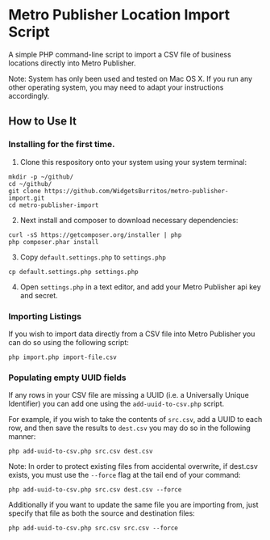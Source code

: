 # Metro Publisher Location Import Script

A simple PHP command-line script to import a CSV file of business locations directly into Metro Publisher.

Note: System has only been used and tested on Mac OS X. If you run any other operating system,
you may need to adapt your instructions accordingly.

## How to Use It

### Installing for the first time.

1. Clone this respository onto your system using your system terminal:
  ```
  mkdir -p ~/github/
  cd ~/github/
  git clone https://github.com/WidgetsBurritos/metro-publisher-import.git
  cd metro-publisher-import
  ```
2. Next install and composer to download necessary dependencies:
  ```
  curl -sS https://getcomposer.org/installer | php
  php composer.phar install
  ```
3. Copy `default.settings.php` to `settings.php`
  ```
  cp default.settings.php settings.php
  ```
4. Open `settings.php` in a text editor, and add your Metro Publisher api key and secret.


### Importing Listings

If you wish to import data directly from a CSV file into Metro Publisher you can do so using the following script:

```
php import.php import-file.csv
```

### Populating empty UUID fields

If any rows in your CSV file are missing a UUID (i.e. a Universally Unique Identifier) you can add one using the
`add-uuid-to-csv.php` script.

For example, if you wish to take the contents of `src.csv`, add a UUID to each row, and then save the results to
`dest.csv` you may do so in the following manner:

```
php add-uuid-to-csv.php src.csv dest.csv
```

Note: In order to protect existing files from accidental overwrite, if dest.csv exists, you must use the `--force` flag
at the tail end of your command:

```
php add-uuid-to-csv.php src.csv dest.csv --force
```

Additionally if you want to update the same file you are importing from, just specify that file as both the source and
destination files:
```
php add-uuid-to-csv.php src.csv src.csv --force
```


